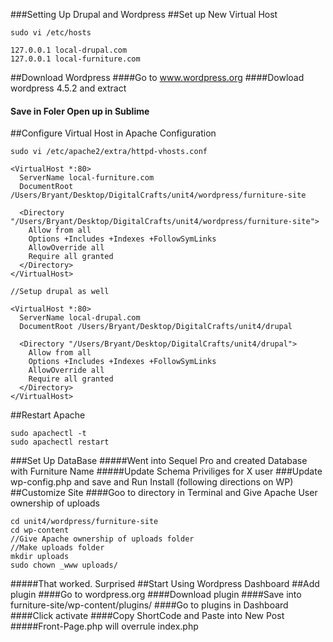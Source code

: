 ###Setting Up Drupal and Wordpress
##Set up New Virtual Host
```
sudo vi /etc/hosts

127.0.0.1 local-drupal.com
127.0.0.1 local-furniture.com
```
##Download Wordpress
####Go to www.wordpress.org
####Dowload wordpress 4.5.2 and extract
#### Save in Foler Open up in Sublime
##Configure Virtual Host in Apache Configuration
```
sudo vi /etc/apache2/extra/httpd-vhosts.conf

<VirtualHost *:80>
  ServerName local-furniture.com
  DocumentRoot /Users/Bryant/Desktop/DigitalCrafts/unit4/wordpress/furniture-site

  <Directory "/Users/Bryant/Desktop/DigitalCrafts/unit4/wordpress/furniture-site">
    Allow from all
    Options +Includes +Indexes +FollowSymLinks
    AllowOverride all
    Require all granted
  </Directory>
</VirtualHost>

//Setup drupal as well

<VirtualHost *:80>
  ServerName local-drupal.com
  DocumentRoot /Users/Bryant/Desktop/DigitalCrafts/unit4/drupal

  <Directory "/Users/Bryant/Desktop/DigitalCrafts/unit4/drupal">
    Allow from all
    Options +Includes +Indexes +FollowSymLinks
    AllowOverride all
    Require all granted
  </Directory>
</VirtualHost>
```
##Restart Apache
```
sudo apachectl -t
sudo apachectl restart
```
###Set Up DataBase 
#####Went into Sequel Pro and created Database with Furniture Name
#####Update Schema Priviliges for X user
###Update wp-config.php and save and Run Install (following directions on WP)
##Customize Site
####Goo to directory in Terminal and Give Apache User ownership of uploads
```
cd unit4/wordpress/furniture-site
cd wp-content
//Give Apache ownership of uploads folder
//Make uploads folder
mkdir uploads
sudo chown _www uploads/
```
#####That worked. Surprised
##Start Using Wordpress Dashboard
##Add plugin
####Go to wordpress.org
####Download plugin
####Save into furniture-site/wp-content/plugins/
####Go to plugins in Dashboard
####Click activate
####Copy ShortCode and Paste into New Post
#####Front-Page.php will overrule index.php


